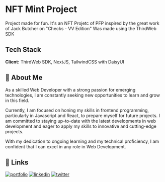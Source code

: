 
# NFT Mint Project

Project made for fun.
It's an NFT Projetc of PFP inspired by the great work of Jack Butcher on "Checks - VV Edition"
Was made using the ThirdWeb SDK


## Tech Stack

**Client:** ThirdWeb SDK, NextJS, TailwindCSS with DaisyUI


## 🚀 About Me
As a skilled Web Developer with a strong passion for emerging technologies, I am constantly seeking new opportunities to learn and grow in this field.

Currently, I am focused on honing my skills in frontend programming, particularly in Javascript and React, to prepare myself for future projects. I am committed to staying up-to-date with the latest developments in web development and eager to apply my skills to innovative and cutting-edge projects.

With my dedication to ongoing learning and my technical proficiency, I am confident that I can excel in any role in Web Development.


## 🔗 Links
[![portfolio](https://img.shields.io/badge/my_portfolio-000?style=for-the-badge&logo=ko-fi&logoColor=white)](https://www.forbee.dev/)
[![linkedin](https://img.shields.io/badge/linkedin-0A66C2?style=for-the-badge&logo=linkedin&logoColor=white)](https://www.linkedin.com/in/forbee/)
[![twitter](https://img.shields.io/badge/twitter-1DA1F2?style=for-the-badge&logo=twitter&logoColor=white)](https://twitter.com/forbee_dev)



